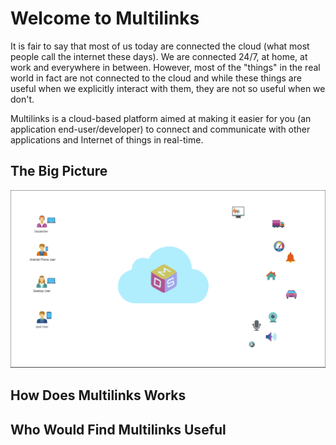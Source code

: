 # Welcome to Multilinks

It is fair to say that most of us today are connected the cloud (what most people call the internet these days). We are connected 24/7, at home, at work and everywhere in between. However, most of the "things" in the real world in fact are not connected to the cloud and while these things are useful when we explicitly interact with them, they are not so useful when we don't.

Multilinks is a cloud-based platform aimed at making it easier for you (an application end-user/developer) to connect and communicate with other applications and Internet of things in real-time.

## The Big Picture

![Multilinks Big Picture](the_big_picture.gif "The big picture")

## How Does Multilinks Works

## Who Would Find Multilinks Useful
